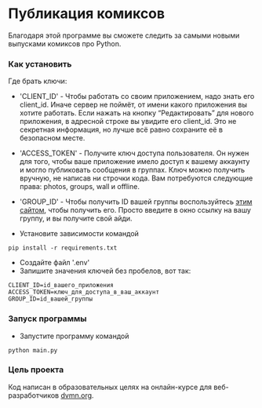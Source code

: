 # Публикация комиксов
Благодаря этой программе вы сможете следить за самыми новыми выпусками комиксов про Python.

### Как установить
Где брать ключи:


- 'CLIENT_ID' - Чтобы работать со своим приложением, надо знать его client_id. Иначе сервер не поймёт, от имени какого приложения вы хотите работать. Если нажать на кнопку “Редактировать” для нового приложения, в адресной строке вы увидите его client_id. Это не секретная информация, но лучше всё равно сохраните её в безопасном месте.
- 'ACCESS_TOKEN' - Получите ключ доступа пользователя. Он нужен для того, чтобы ваше приложение имело доступ к вашему аккаунту и могло публиковать сообщения в группах. Ключ можно получить вручную, не написав ни строчки кода. Вам потребуются следующие права: photos, groups, wall и offline.
- 'GROUP_ID' - Чтобы получить ID вашей группы воспользуйтесь [этим сайтом](https://regvk.com/id/), чтобы получить его. Просто введите в окно ссылку на вашу группу, и вы получите свой айди.

- Установите зависимости командой 
```
pip install -r requirements.txt
```
- Создайте файл '.env'
- Запишите значения ключей без пробелов, вот так:
```
CLIENT_ID=id_вашего_приложения
ACCESS_TOKEN=ключ_для_доступа_в_ваш_аккаунт
GROUP_ID=id_вашей_группы
```
### Запуск программы
- Запустите программу командой 
```
python main.py
```
### Цель проекта

Код написан в образовательных целях на онлайн-курсе для веб-разработчиков [dvmn.org](https://dvmn.org/).